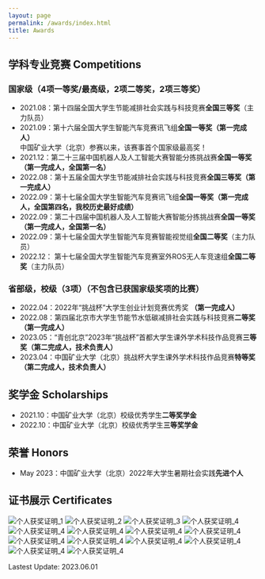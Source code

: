 ```yaml
---
layout: page
permalink: /awards/index.html
title: Awards
---
```


## 学科专业竞赛 Competitions

### 国家级（4项一等奖/最高级，2项二等奖，2项三等奖）

- 2021.08：第十四届全国大学生节能减排社会实践与科技竞赛**全国三等奖**（主力队员）
- 2021.09：第十六届全国大学生智能汽车竞赛讯飞组**全国一等奖（第一完成人）**  
中国矿业大学（北京）参赛以来，该赛事首个国家级最高奖！
- 2021.12：第二十三届中国机器人及人工智能大赛智能分拣挑战赛**全国一等奖（第一完成人，全国第一名）** 
- 2022.08：第十五届全国大学生节能减排社会实践与科技竞赛**全国三等奖（第一完成人）**
- 2022.09：第十七届全国大学生智能汽车竞赛讯飞组**全国一等奖（第一完成人，全国第四名，我校历史最好成绩）**
- 2022.09：第二十四届中国机器人及人工智能大赛智能分拣挑战赛**全国一等奖（第一完成人，全国第一名）**
- 2022.09：第十七届全国大学生智能汽车竞赛智能视觉组**全国二等奖**（主力队员）
- 2022.12： 第十七届全国大学生智能汽车竞赛室外ROS无人车竞速组**全国二等奖**（主力队员）

### 省部级，校级（3项）（不包含已获国家级奖项的比赛）
- 2022.04：2022年“挑战杯”大学生创业计划竞赛优秀奖 **（第一完成人）**
- 2022.08：第四届北京市大学生节能节水低碳减排社会实践与科技竞赛**二等奖（第一完成人）**
- 2023.05：“青创北京”2023年“挑战杯”首都大学生课外学术科技作品竞赛**三等奖（第二完成人，技术负责人）**
- 2023.04：中国矿业大学（北京）挑战杯大学生课外学术科技作品竞赛**特等奖（第二完成人，技术负责人）**

## 奖学金 Scholarships

- 2021.10：中国矿业大学（北京）校级优秀学生**二等奖学金**
- 2022.10：中国矿业大学（北京）校级优秀学生**三等奖学金**

## 荣誉 Honors

- May 2023：中国矿业大学（北京）2022年大学生暑期社会实践**先进个人**

## 证书展示 Certificates
![个人获奖证明_1](/images/%E4%B8%AA%E4%BA%BA%E8%8E%B7%E5%A5%96%E8%AF%81%E6%98%8E_1.jpg)
![个人获奖证明_2](/images/%E4%B8%AA%E4%BA%BA%E8%8E%B7%E5%A5%96%E8%AF%81%E6%98%8E_2.jpg)
![个人获奖证明_3](/images/%E4%B8%AA%E4%BA%BA%E8%8E%B7%E5%A5%96%E8%AF%81%E6%98%8E_3.jpg)
![个人获奖证明_4](/images/%E4%B8%AA%E4%BA%BA%E8%8E%B7%E5%A5%96%E8%AF%81%E6%98%8E_4.jpg)
![个人获奖证明_4](/images/%E4%B8%AA%E4%BA%BA%E8%8E%B7%E5%A5%96%E8%AF%81%E6%98%8E_6.jpg)
![个人获奖证明_4](/images/%E4%B8%AA%E4%BA%BA%E8%8E%B7%E5%A5%96%E8%AF%81%E6%98%8E_7.jpg)
![个人获奖证明_4](/images/%E4%B8%AA%E4%BA%BA%E8%8E%B7%E5%A5%96%E8%AF%81%E6%98%8E_8.jpg)
![个人获奖证明_4](/images/%E4%B8%AA%E4%BA%BA%E8%8E%B7%E5%A5%96%E8%AF%81%E6%98%8E_9.jpg)
![个人获奖证明_4](/images/%E4%B8%AA%E4%BA%BA%E8%8E%B7%E5%A5%96%E8%AF%81%E6%98%8E_10.jpg)
![个人获奖证明_4](/images/%E4%B8%AA%E4%BA%BA%E8%8E%B7%E5%A5%96%E8%AF%81%E6%98%8E_11.jpg)
![个人获奖证明_4](/images/%E4%B8%AA%E4%BA%BA%E8%8E%B7%E5%A5%96%E8%AF%81%E6%98%8E_12.jpg)
![个人获奖证明_4](/images/%E4%B8%AA%E4%BA%BA%E8%8E%B7%E5%A5%96%E8%AF%81%E6%98%8E_13.jpg)
![个人获奖证明_4](/images/%E4%B8%AA%E4%BA%BA%E8%8E%B7%E5%A5%96%E8%AF%81%E6%98%8E_14.jpg)
![个人获奖证明_4](/images/%E4%B8%AA%E4%BA%BA%E8%8E%B7%E5%A5%96%E8%AF%81%E6%98%8E_15.jpg)

Lastest Update: 2023.06.01
 <!-- &nbsp; [中文 (Chinese Version)](https://caihanlin.com/awards-zh/) -->
